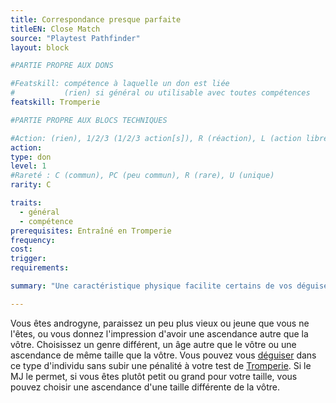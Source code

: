 ```yaml
---
title: Correspondance presque parfaite
titleEN: Close Match
source: "Playtest Pathfinder"
layout: block

#PARTIE PROPRE AUX DONS

#Featskill: compétence à laquelle un don est liée
#           (rien) si général ou utilisable avec toutes compétences
featskill: Tromperie

#PARTIE PROPRE AUX BLOCS TECHNIQUES

#Action: (rien), 1/2/3 (1/2/3 action[s]), R (réaction), L (action libre)
action:
type: don
level: 1
#Rareté : C (commun), PC (peu commun), R (rare), U (unique)
rarity: C

traits:
  - général
  - compétence
prerequisites: Entraîné en Tromperie
frequency:
cost:
trigger:
requirements:

summary: "Une caractéristique physique facilite certains de vos déguisements."

---
```


Vous êtes androgyne, paraissez un peu plus vieux ou jeune que vous ne l'êtes, ou vous donnez l'impression d'avoir une ascendance autre que la vôtre. Choisissez un genre différent, un âge autre que le vôtre ou une ascendance de même taille que la vôtre. Vous pouvez vous [déguiser](/ch4-compétences/tromperie.html#se-faire-passer) dans ce type d'individu sans subir une pénalité à votre test de [Tromperie](/ch4-compétences/tromperie.html). Si le MJ le permet, si vous êtes plutôt petit ou grand pour votre taille, vous pouvez choisir une ascendance d'une taille différente de la vôtre.